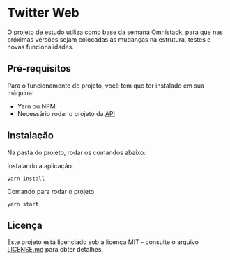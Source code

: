 # Twitter Web

O projeto de estudo utiliza como base da semana Omnistack, para que nas próximas versões sejam colocadas as mudanças na estrutura, testes e novas funcionalidades.

## Pré-requisitos

Para o funcionamento do projeto, você tem que ter instalado em sua máquina:

- Yarn ou NPM
- Necessário rodar o projeto da [API](https://github.com/renesoaresse/oministack-twitter-api)

## Instalação

Na pasta do projeto, rodar os comandos abaixo:

Instalando a aplicação.

```
yarn install
```

Comando para rodar o projeto

```
yarn start
```

## Licença

Este projeto está licenciado sob a licença MIT - consulte o arquivo [LICENSE.md](LICENSE.md) para obter detalhes.
